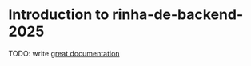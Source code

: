 # Introduction to rinha-de-backend-2025

TODO: write [great documentation](http://jacobian.org/writing/what-to-write/)
